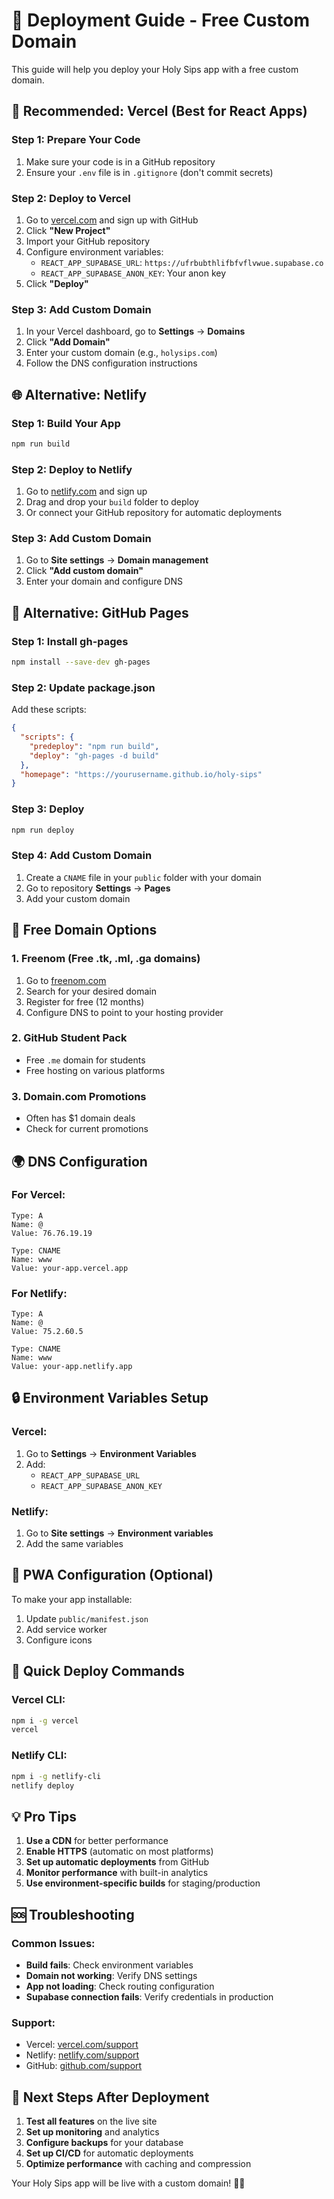 # 🚀 Deployment Guide - Free Custom Domain

This guide will help you deploy your Holy Sips app with a free custom domain.

## 🎯 **Recommended: Vercel (Best for React Apps)**

### **Step 1: Prepare Your Code**
1. Make sure your code is in a GitHub repository
2. Ensure your `.env` file is in `.gitignore` (don't commit secrets)

### **Step 2: Deploy to Vercel**
1. Go to [vercel.com](https://vercel.com) and sign up with GitHub
2. Click **"New Project"**
3. Import your GitHub repository
4. Configure environment variables:
   - `REACT_APP_SUPABASE_URL`: `https://ufrbubthlifbfvflvwue.supabase.co`
   - `REACT_APP_SUPABASE_ANON_KEY`: Your anon key
5. Click **"Deploy"**

### **Step 3: Add Custom Domain**
1. In your Vercel dashboard, go to **Settings** → **Domains**
2. Click **"Add Domain"**
3. Enter your custom domain (e.g., `holysips.com`)
4. Follow the DNS configuration instructions

## 🌐 **Alternative: Netlify**

### **Step 1: Build Your App**
```bash
npm run build
```

### **Step 2: Deploy to Netlify**
1. Go to [netlify.com](https://netlify.com) and sign up
2. Drag and drop your `build` folder to deploy
3. Or connect your GitHub repository for automatic deployments

### **Step 3: Add Custom Domain**
1. Go to **Site settings** → **Domain management**
2. Click **"Add custom domain"**
3. Enter your domain and configure DNS

## 📝 **Alternative: GitHub Pages**

### **Step 1: Install gh-pages**
```bash
npm install --save-dev gh-pages
```

### **Step 2: Update package.json**
Add these scripts:
```json
{
  "scripts": {
    "predeploy": "npm run build",
    "deploy": "gh-pages -d build"
  },
  "homepage": "https://yourusername.github.io/holy-sips"
}
```

### **Step 3: Deploy**
```bash
npm run deploy
```

### **Step 4: Add Custom Domain**
1. Create a `CNAME` file in your `public` folder with your domain
2. Go to repository **Settings** → **Pages**
3. Add your custom domain

## 🔧 **Free Domain Options**

### **1. Freenom (Free .tk, .ml, .ga domains)**
1. Go to [freenom.com](https://freenom.com)
2. Search for your desired domain
3. Register for free (12 months)
4. Configure DNS to point to your hosting provider

### **2. GitHub Student Pack**
- Free `.me` domain for students
- Free hosting on various platforms

### **3. Domain.com Promotions**
- Often has $1 domain deals
- Check for current promotions

## 🌍 **DNS Configuration**

### **For Vercel:**
```
Type: A
Name: @
Value: 76.76.19.19

Type: CNAME
Name: www
Value: your-app.vercel.app
```

### **For Netlify:**
```
Type: A
Name: @
Value: 75.2.60.5

Type: CNAME
Name: www
Value: your-app.netlify.app
```

## 🔒 **Environment Variables Setup**

### **Vercel:**
1. Go to **Settings** → **Environment Variables**
2. Add:
   - `REACT_APP_SUPABASE_URL`
   - `REACT_APP_SUPABASE_ANON_KEY`

### **Netlify:**
1. Go to **Site settings** → **Environment variables**
2. Add the same variables

## 📱 **PWA Configuration (Optional)**

To make your app installable:

1. Update `public/manifest.json`
2. Add service worker
3. Configure icons

## 🚀 **Quick Deploy Commands**

### **Vercel CLI:**
```bash
npm i -g vercel
vercel
```

### **Netlify CLI:**
```bash
npm i -g netlify-cli
netlify deploy
```

## 💡 **Pro Tips**

1. **Use a CDN** for better performance
2. **Enable HTTPS** (automatic on most platforms)
3. **Set up automatic deployments** from GitHub
4. **Monitor performance** with built-in analytics
5. **Use environment-specific builds** for staging/production

## 🆘 **Troubleshooting**

### **Common Issues:**
- **Build fails**: Check environment variables
- **Domain not working**: Verify DNS settings
- **App not loading**: Check routing configuration
- **Supabase connection fails**: Verify credentials in production

### **Support:**
- Vercel: [vercel.com/support](https://vercel.com/support)
- Netlify: [netlify.com/support](https://netlify.com/support)
- GitHub: [github.com/support](https://github.com/support)

## 🎉 **Next Steps After Deployment**

1. **Test all features** on the live site
2. **Set up monitoring** and analytics
3. **Configure backups** for your database
4. **Set up CI/CD** for automatic deployments
5. **Optimize performance** with caching and compression

Your Holy Sips app will be live with a custom domain! 🍋✨